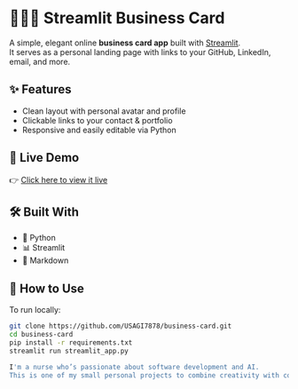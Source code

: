 # 🧑🏻‍💼 Streamlit Business Card

A simple, elegant online **business card app** built with [Streamlit](https://streamlit.io/).  
It serves as a personal landing page with links to your GitHub, LinkedIn, email, and more.

## ✨ Features

- Clean layout with personal avatar and profile
- Clickable links to your contact & portfolio
- Responsive and easily editable via Python

## 🚀 Live Demo

👉 [Click here to view it live](https://usagi7878-business-card.streamlit.app/)

## 🛠️ Built With

- 🐍 Python
- 📊 Streamlit
- 📎 Markdown

## 🧰 How to Use

To run locally:

```bash
git clone https://github.com/USAGI7878/business-card.git
cd business-card
pip install -r requirements.txt
streamlit run streamlit_app.py

I'm a nurse who’s passionate about software development and AI.
This is one of my small personal projects to combine creativity with coding
